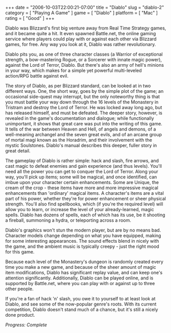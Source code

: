 +++
date = "2006-10-03T22:00:21-07:00"
title = "Diablo"
slug = "diablo-2"
category = [ "Playing A Game" ]
game = [ "Diablo" ]
platform = [ "Mac" ]
rating = [ "Good" ]
+++

Diablo was Blizzard's first big venture away from Real Time Strategy games, and it became quite a hit. It even spawned Battle.net, the online gaming service where players could play with or against each other via Blizzard games, for free. Any way you look at it, Diablo was rather revolutionary.

Diablo pits you, as one of three character classes (a Warrior of exceptional strength, a bow-mastering Rogue, or a Sorcerer with innate magic power), against the Lord of Terror, Diablo. But there's also an army of hell's minions in your way, which makes for a simple yet powerful multi-leveled action/RPG battle against evil.

The story of Diablo, as per Blizzard standard, can be looked at in two different ways. One, the short way, goes by the simple plot of the game; an occasional side-quest may interrupt, but the only noteworthy thing is that you must battle your way down through the 16 levels of the Monastery in Tristram and destroy the Lord of Terror. He was locked away long ago, but has released himself, and must be defeated. The deeper story, however, is revealed in the game's documentation and dialogue; while functionally unimportant, it shows that great care was put into the writing of this game. It tells of the war between Heaven and Hell, of angels and demons, of a well-meaning archangel and the seven great evils, and of an arcane group of mortal magi known as the Horadrim, and their involvement with the mystic Soulstones. Diablo's manual describes this deeper, fuller story in great detail.

The gameplay of Diablo is rather simple: hack and slash, fire arrows, and cast magic to defeat enemies and gain experience (and thus levels). You'll need all the power you can get to conquer the Lord of Terror. Along your way, you'll pick up items; some will be magical, and once identified, can imbue upon your character certain enhancements. Some are Unique, the cream of the crop - these items have more and more impressive magical enhancements than 'ordinary' magical items. A character's items are a vital part of his power, whether they're for power enhancement or sheer physical strength. You'll also find spellbooks, which (if you're the required level) will allow you to learn, or increase the level of your already-learned, magic spells. Diablo has dozens of spells, each of which has its use, be it shooting a fireball, summoning a hydra, or teleporting across a room.

Diablo's graphics won't stun the modern player, but are by no means bad. Character models change depending on what you have equipped, making for some interesting appearances. The sound effects blend in nicely with the game, and the ambient music is typically creepy - just the right mood for this game.

Because each level of the Monastery's dungeon is randomly created every time you make a new game, and because of the sheer amount of magic item modifications, Diablo has significant replay value, and can keep one's attention significantly. Additionally, Diablo can be played online, and is supported by Battle.net, where you can play with or against up to three other people.

If you're a fan of hack 'n' slash, you owe it to yourself to at least look at Diablo, and see some of the now-popular genre's roots. With its current competition, Diablo doesn't stand much of a chance, but it's still a nicely done product.

<i>Progress: Complete</i>